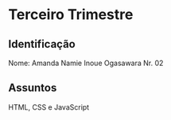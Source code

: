 # Terceiro Trimestre 

## Identificação
Nome: Amanda Namie Inoue Ogasawara  Nr. 02

## Assuntos
HTML, CSS e JavaScript
